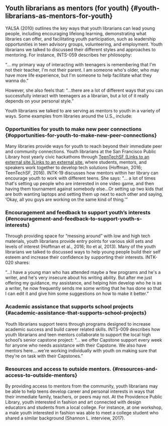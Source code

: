 ## Youth librarians as mentors (for youth) {#youth-librarians-as-mentors-for-youth}

YALSA (2010) outlines the key ways that youth librarians can lead young people, including encouraging lifelong learning, demonstrating what libraries can offer, and facilitating youth participation, such as leadership opportunities in teen advisory groups, volunteering, and employment. Youth librarians we talked to discussed their different styles and approaches to mentoring. For instance, INTS-059 describes her philosophy:

“... my primary way of interacting with teenagers is remembering that I&#039;m not their teacher, I&#039;m not their parent. I am someone who&#039;s older, who may have more life experience, but I&#039;m someone to help facilitate what they wanna do.”

However, she also feels that: “...there are a lot of different ways that you can successfully interact with teenagers as a librarian, but a lot of it really depends on your personal style.”

Youth librarians we talked to are serving as mentors to youth in a variety of ways. Some examples from libraries around the U.S., include:

### Opportunities for youth to make new peer connections {#opportunities-for-youth-to-make-new-peer-connections}

Many libraries provide ways for youth to reach beyond their immediate peer and community connections. Youth librarians at the San Francisco Public Library host yearly civic hackathons through [TeenTechSF (Links to an external site.)Links to an external site.](https://teentechsf.org/) where students, mentors, and speakers work together to develop tech solutions (Hoffman, 2016; TeenTechSF, 2016). INTK-19 discusses how mentors within her library can encourage youth to work with different teens. She says: &quot;... a lot of times that&#039;s setting up people who are interested in one video game, and then having them tournament against somebody else...Or setting up two kids that are both wanting laptops and setting them up next to each other and saying, ‘Okay, all you guys are working on the same kind of thing.’”

### Encouragement and feedback to support youth’s interests {#encouragement-and-feedback-to-support-youth-s-interests}

Through providing space for “messing around” with low and high tech materials, youth librarians provide entry points for various skill sets and levels of interest (Hoffman et al., 2016; Ito et al, 2013). Many of the youth librarians we talked to discussed ways to help young people build their self esteem and increase their confidence by supporting their interests. INTK-020 shares:

“...I have a young man who has attended maybe a few programs and he&#039;s a writer, and he&#039;s very insecure about his writing ability. But after me just offering my guidance, my assistance, and helping him develop who he is as a writer, he now frequently sends me some writing that he has done so that I can edit it and give him some suggestions on how to make it better.”

### Academic assistance that supports school projects {#academic-assistance-that-supports-school-projects}

Youth librarians support teens through programs designed to increase academic success and build career related skills. INTS-009 describes how youth librarians and teen mentors collaborate to support the local high school’s senior capstone project: “... we offer Capstone support every week for anyone who needs assistance with their Capstone. We also have mentors here....we&#039;re working individually with youth on making sure that they&#039;re on task with their Capstones.”

### Resources and access to outside mentors. {#resources-and-access-to-outside-mentors}

By providing access to mentors from the community, youth librarians may be able to help teens develop career and personal interests in ways that their immediate family, teachers, or peers may not. At the Providence Public Library, youth interested in fashion and art connected with design educators and students from a local college. For instance, at one workshop, a male youth interested in fashion was able to meet a college student who shared a similar background (Shannon L. interview, 2017).